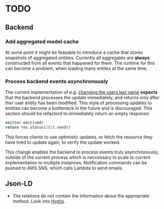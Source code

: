 # TODO

## Backend

### Add aggregated model cache

At some point it might be feasable to introduce a cache that stores snapshots of aggregated entities. Currently all aggregates are **always** constructed from all events that happened for them. The runtime for this can become a problem, when loading many entites at the same time.

### Process backend events asynchronously

The current implementation of e.g. [changing the users last name](https://github.com/ResourcefulHumans/rheactor-server/blob/2f9145f2fd2c552a1ecfcfaa9d5892482b30f8f1/src/api/route/profile.js#L165) **expects** that the backend processes the update immediately, and returns only after ther user entity has been modified. This style of processing updates to entities can become a bottleneck in the future and is discouraged. This section should be refactord to immediately return an empty response:

```javascript
emitter.emit(cmd)
return res.status(202).send()
```

This forces clients to use optimistic updates, or fetch the resource they have tried to update again, to verify the update worked.

This change enables the backend to process events truly asynchronously, outside of the current process which is neccessary to scale to current implementation to multiple instances. Notification commands can be pushed to AWS SNS, which calls Lambda to send emails.

## Json-LD

- The relations do not contain the information about the appropriate 
  method. Look into [Hydra](http://www.markus-lanthaler.com/hydra/).
